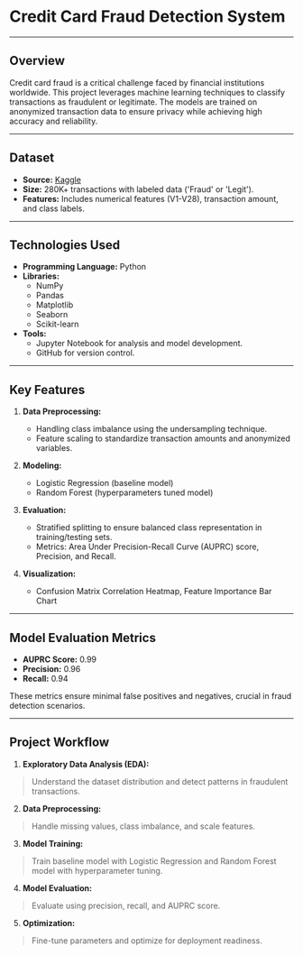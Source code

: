 # Credit Card Fraud Detection System
---

## Overview

Credit card fraud is a critical challenge faced by financial institutions worldwide. This project leverages machine learning techniques to classify transactions as fraudulent or legitimate. The models are trained on anonymized transaction data to ensure privacy while achieving high accuracy and reliability.

---

## Dataset

- **Source:** [Kaggle](https://www.kaggle.com/datasets/mlg-ulb/creditcardfraud)
- **Size:** 280K+ transactions with labeled data ('Fraud' or 'Legit').
- **Features:** Includes numerical features (V1-V28), transaction amount, and class labels.

---

## Technologies Used

- **Programming Language:** Python
- **Libraries:**
  - NumPy
  - Pandas
  - Matplotlib
  - Seaborn
  - Scikit-learn
- **Tools:**
  - Jupyter Notebook for analysis and model development.
  - GitHub for version control.

---

## Key Features

1. **Data Preprocessing:**
    - Handling class imbalance using the undersampling technique.
    - Feature scaling to standardize transaction amounts and anonymized variables.

2. **Modeling:**
    - Logistic Regression (baseline model)
    - Random Forest (hyperparameters tuned model)

3. **Evaluation:**
    - Stratified splitting to ensure balanced class representation in training/testing sets.
    - Metrics: Area Under Precision-Recall Curve (AUPRC) score, Precision, and Recall.

4. **Visualization:**
    - Confusion Matrix Correlation Heatmap, Feature Importance Bar Chart

---

## Model Evaluation Metrics

- **AUPRC Score:** 0.99
- **Precision:** 0.96
- **Recall:** 0.94

These metrics ensure minimal false positives and negatives, crucial in fraud detection scenarios.

---

## Project Workflow

1. **Exploratory Data Analysis (EDA):**
> Understand the dataset distribution and detect patterns in fraudulent transactions.

2. **Data Preprocessing:**
> Handle missing values, class imbalance, and scale features.

3. **Model Training:**
> Train baseline model with Logistic Regression and Random Forest model with hyperparameter tuning.

4. **Model Evaluation:**
> Evaluate using precision, recall, and AUPRC score.

5. **Optimization:**
> Fine-tune parameters and optimize for deployment readiness.

